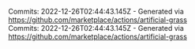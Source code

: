 Commits: 2022-12-26T02:44:43.145Z - Generated via https://github.com/marketplace/actions/artificial-grass
<br>
Commits: 2022-12-26T02:44:43.145Z - Generated via https://github.com/marketplace/actions/artificial-grass
<br>

